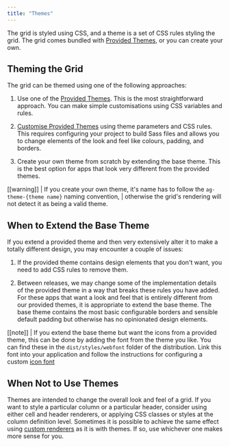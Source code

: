 ```yaml
---
title: "Themes"
---
```

The grid is styled using CSS, and a theme is a set of CSS rules styling the grid. The grid comes bundled with [Provided Themes](../themes-provided/), or you can create your own.

## Theming the Grid

The grid can be themed using one of the following approaches:

1. Use one of the [Provided Themes](../themes-provided/). This is the most straightforward approach. You can make simple customisations using CSS variables and rules.

1. [Customise Provided Themes](../themes-customising/) using theme parameters and CSS rules. This requires configuring your project to build Sass files and allows you to change elements of the look and feel like colours, padding, and borders.

1. Create your own theme from scratch by extending the base theme. This is the best option for apps that look very different from the provided themes.

[[warning]]
| If you create your own theme, it's name has to follow the `ag-theme-{theme name}` naming convention, 
| otherwise the grid's rendering will not detect it as being a valid theme.

## When to Extend the Base Theme

If you extend a provided theme and then very extensively alter it to make a totally different design, you may encounter a couple of issues:


1. If the provided theme contains design elements that you don't want, you need to add CSS rules to remove them.

1. Between releases, we may change some of the implementation details of the provided theme in a way that breaks these rules you have added. For these apps that want a look and feel that is entirely different from our provided  themes, it is appropriate to extend the base theme. The base theme contains the most basic configurable borders  and sensible default padding but otherwise has no opinionated design elements.

[[note]]
| If you extend the base theme but want the icons from a provided theme, this can be done by adding the font from the theme you like. You can find these in the `dist/styles/webfont` folder of the distribution. Link this font into your application and follow the instructions for configuring a custom [icon font](../custom-icons/)

## When Not to Use Themes

Themes are intended to change the overall look and feel of a grid. If you want to style a particular column or a particular header, consider using either cell and header renderers, or applying CSS classes or styles at the column definition level. Sometimes it is possible to achieve the same effect using [custom renderers](../component-types/) as it is with themes. If so, use whichever one makes more sense for you.

